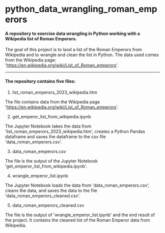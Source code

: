 # python_data_wrangling_roman_emperors
#### A repository to exercise data wrangling in Python working with a Wikipedia list of Roman Emperors.

The goal of this project is to laod a list of the Roman Emperors from Wikipedia and to wrangle and clean the list in Python.
The data used comes from the Wikipedia page: 'https://en.wikipedia.org/wiki/List_of_Roman_emperors'.

--------------------------------------

#### The repository contains five files:

1. list_roman_emperors_2023_wikipedia.htm

 The file contains data from the Wikipedia page 'https://en.wikipedia.org/wiki/List_of_Roman_emperors'.

2. get_emperor_list_from_wikipedia.ipynb

 The Jupyter Notebook takes the data from 'list_roman_emperors_2023_wikipedia.htm', creates a Python Pandas dataframe and saves the dataframe to the csv file 'data_roman_emperors.csv'.

3. data_roman_emperors.csv

 The file is the output of the Jupyter Notebook 'get_emperor_list_from_wikipedia.ipynb'.

4. wrangle_emperor_list.ipynb

 The Jupyter Notebook loads the data from 'data_roman_emperors.csv', cleans the data, and saves the data to the file 'data_roman_emperors_cleaned.csv'.

5. data_roman_emperors_cleaned.csv

 The file is the output of 'wrangle_emperor_list.ipynb' and the end result of the project. It contains the cleaned list of the Roman Emperor data from Wikipedia.
